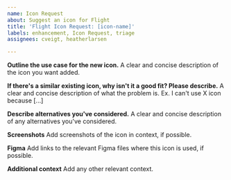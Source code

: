 ```yaml
---
name: Icon Request
about: Suggest an icon for Flight
title: 'Flight Icon Request: [icon-name]'
labels: enhancement, Icon Request, triage
assignees: cveigt, heatherlarsen

---
```


**Outline the use case for the new icon.**
A clear and concise description of the icon you want added.

**If there's a similar existing icon, why isn't it a good fit? Please describe.**
A clear and concise description of what the problem is. Ex. I can't use X icon because [...]

**Describe alternatives you've considered.**
A clear and concise description of any alternatives you've considered.

**Screenshots**
Add screenshots of the icon in context, if possible.

**Figma**
Add links to the relevant Figma files where this icon is used, if possible.

**Additional context**
Add any other relevant context.
